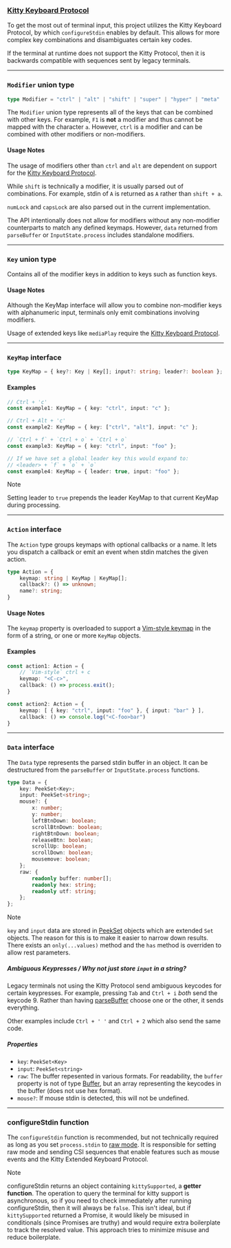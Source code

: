 ### [Kitty Keyboard Protocol](https://sw.kovidgoyal.net/kitty/keyboard-protocol/)

To get the most out of terminal input, this project utilizes the Kitty Keyboard
Protocol, by which `configureStdin` enables by default.  This allows for more
complex key combinations and disambiguates certain key codes.

If the terminal at runtime does not support the Kitty Protocol, then it is
backwards compatible with sequences sent by legacy terminals.

---

### `Modifier` union type

```typescript
type Modifier = "ctrl" | "alt" | "shift" | "super" | "hyper" | "meta" | "capsLock" | "numLock";
```

The `Modifier` union type represents all of the keys that can be combined with
other keys.  For example, `F1` is **not** a modifier and thus cannot be mapped
with the character `a`.  However, `ctrl` is a modifier and can be combined with
other modifiers or non-modifiers.

#### Usage Notes

The usage of modifiers other than `ctrl` and `alt` are dependent on support for
the [Kitty Keyboard
Protocol](https://sw.kovidgoyal.net/kitty/keyboard-protocol/).

While `shift` is technically a modifier, it is usually parsed out of
combinations.  For example, stdin of `A` is returned as `A` rather than `shift +
a`.

`numLock` and `capsLock` are also parsed out in the current implementation.

The API intentionally does not allow for modifiers without any non-modifier
counterparts to match any defined keymaps.  However, `data` returned from
`parseBuffer` or `InputState.process` includes standalone modifiers.

---

### `Key` union type

Contains all of the modifier keys in addition to keys such as function keys.

#### Usage Notes

Although the KeyMap interface will allow you to combine non-modifier keys with
alphanumeric input, terminals only emit combinations involving modifiers.

Usage of extended keys like `mediaPlay` require the [Kitty Keyboard
Protocol](https://sw.kovidgoyal.net/kitty/keyboard-protocol/).

---

### `KeyMap` interface

```typescript
type KeyMap = { key?: Key | Key[]; input?: string; leader?: boolean };
```

#### Examples
```typescript
// Ctrl + 'c'
const example1: KeyMap = { key: "ctrl", input: "c" };

// Ctrl + Alt + 'c'
const example2: KeyMap = { key: ["ctrl", "alt"], input: "c" };

// `Ctrl + f` + `Ctrl + o` + `Ctrl + o`
const example3: KeyMap = { key: "ctrl", input: "foo" };

// If we have set a global leader key this would expand to:
// <leader> + `f` + `o` + `o`
const example4: KeyMap = { leader: true, input: "foo" };
```

>[!NOTE]
>Setting leader to `true` prepends the leader KeyMap to that current KeyMap
>during processing.

---

### `Action` interface

The `Action` type groups keymaps with optional callbacks or a name.  It lets you
dispatch a callback or emit an event when stdin matches the given action.

```typescript
type Action = {
    keymap: string | KeyMap | KeyMap[];
    callback?: () => unknown;
    name?: string;
}
```

#### Usage Notes

The `keymap` property is overloaded to support a [Vim-style
keymap](./string-keymaps.md) in the form of a string, or one or more `KeyMap`
objects.

#### Examples

```typescript
const action1: Action = {
    // `Vim-style` ctrl + c
    keymap: "<C-c>",
    callback: () => process.exit();
}

const action2: Action = {
    keymap: [ { key: "ctrl", input: "foo" }, { input: "bar" } ],
    callback: () => console.log("<C-foo>bar")
}
```

---

### `Data` interface

The `Data` type represents the parsed stdin buffer in an object.  It can be
destructured from the `parseBuffer` or `InputState.process` functions.


```typescript
type Data = {
    key: PeekSet<Key>;
    input: PeekSet<string>;
    mouse?: {
        x: number;
        y: number;
        leftBtnDown: boolean;
        scrollBtnDown: boolean;
        rightBtnDown: boolean;
        releaseBtn: boolean;
        scrollUp: boolean;
        scrollDown: boolean;
        mousemove: boolean;
    };
    raw: {
        readonly buffer: number[];
        readonly hex: string;
        readonly utf: string;
    };
};
```

>[!NOTE]
>`key` and `input` data are stored in [PeekSet](./PeekSet.md) objects which are
>extended `Set` objects. The reason for this is to make it easier to narrow down
>results.  There exists an `only(...values)` method and the `has` method is
>overriden to allow rest parameters.

##### Ambiguous Keypresses / Why not just store `input` in a string?

Legacy terminals not using the Kitty Protocol send ambiguous keycodes for
certain keypresses.  For example, pressing `Tab` and `Ctrl + i` *both* send
the keycode 9.  Rather than having [parseBuffer](./parseBuffer.md) choose one or
the other, it sends everything.

Other examples include `Ctrl + ' '` and `Ctrl + 2` which also send the same
code.

##### Properties
- `key`: `PeekSet<Key>`
- `input`: `PeekSet<string>`
- `raw`: The buffer repesented in various formats.  For readability, the
  `buffer` property is not of type [Buffer](https://nodejs.org/api/buffer.html),
  but an array representing the keycodes in the buffer (does not use hex
  format).
- `mouse?`: If mouse stdin is detected, this will not be undefined.

---

### configureStdin function

The `configureStdin` function is recommended, but not technically required as
long as you set `process.stdin` to [raw
mode](https://nodejs.org/api/tty.html#readstreamsetrawmodemode).  It is
responsible for setting raw mode and sending CSI
sequences that enable features such as mouse events and the Kitty Extended
Keyboard Protocol.

>[!NOTE]
>configureStdin returns an object containing `kittySupported`, a **getter
>function**.  The operation to query the terminal for kitty support is
>asynchronous, so if you need to check immediately after running configureStdin,
>then it will always be `false`.
>This isn't ideal, but if `kittySupported` returned a Promise, it would likely
>be misused in conditionals (since Promises are truthy) and would require extra
>boilerplate to track the resolved value. This approach tries to minimize misuse
>and reduce boilerplate.






